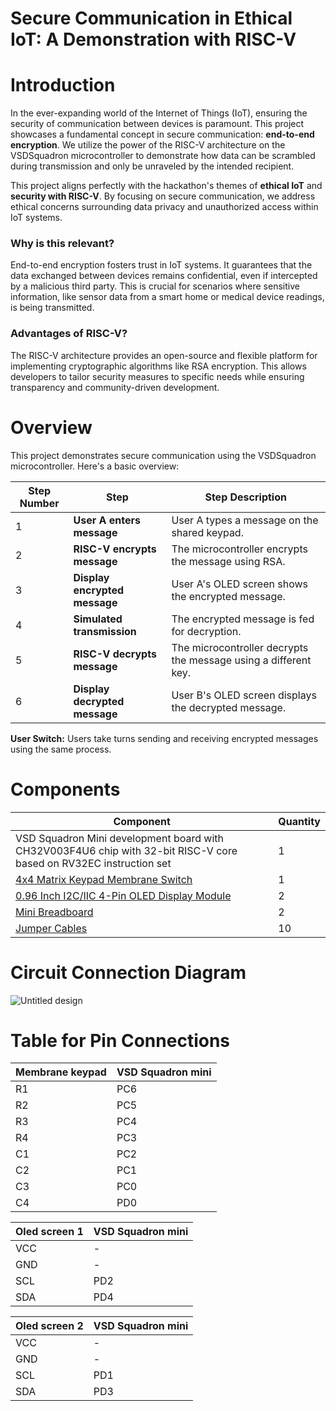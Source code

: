 # Secure Communication in Ethical IoT: A Demonstration with RISC-V

# Introduction
In the ever-expanding world of the Internet of Things (IoT), ensuring the security of communication between devices is paramount. This project showcases a fundamental concept in secure communication: **end-to-end encryption**. We utilize the power of the RISC-V architecture on the VSDSquadron microcontroller to demonstrate how data can be scrambled during transmission and only be unraveled by the intended recipient.

This project aligns perfectly with the hackathon's themes of **ethical IoT** and **security with RISC-V**. By focusing on secure communication, we address ethical concerns surrounding data privacy and unauthorized access within IoT systems. 

### Why is this relevant?
End-to-end encryption fosters trust in IoT systems. It guarantees that the data exchanged between devices remains confidential, even if intercepted by a malicious third party. This is crucial for scenarios where sensitive information, like sensor data from a smart home or medical device readings, is being transmitted.

### Advantages of RISC-V?
The RISC-V architecture provides an open-source and flexible platform for implementing cryptographic algorithms like RSA encryption. This allows developers to tailor security measures to specific needs while ensuring transparency and community-driven development.

# Overview
This project demonstrates secure communication using the VSDSquadron microcontroller. Here's a basic overview:

<div align="center">
  
| Step Number | Step | Step Description |
|---|---|---|
| 1 | **User A enters message** | User A types a message on the shared keypad. |
| 2 |**RISC-V encrypts message** | The microcontroller encrypts the message using RSA. |
| 3 | **Display encrypted message** | User A's OLED screen shows the encrypted message. |
| 4 | **Simulated transmission** | The encrypted message is fed for decryption. |
| 5 | **RISC-V decrypts message** | The microcontroller decrypts the message using a different key. |
| 6 | **Display decrypted message** | User B's OLED screen displays the decrypted message. |

</div>

**User Switch:** Users take turns sending and receiving encrypted messages using the same process.



# Components

<div align="center">
  
| Component | Quantity |
|---|---|
| VSD Squadron Mini development board with CH32V003F4U6 chip with 32-bit RISC-V core based on RV32EC instruction set | 1 |
| [4x4 Matrix Keypad Membrane Switch](https://robu.in/product/4x4-matrix-keypad-membrane-switch-arduino-arm-mcu/?gad_source=1&gclid=Cj0KCQjwpNuyBhCuARIsANJqL9MvtmVv5R4qeRMKR2sHxFN9gX-r40MK_EpD7TBL31eXKeJ1w0iur34aAoDQEALw_wcB) | 1 |
| [0.96 Inch I2C/IIC 4-Pin OLED Display Module](https://robu.in/product/0-96-inch-i2c-iic-oled-lcd-module-4pin-with-vcc-gnd-white/) | 2 |
| [Mini Breadboard](https://robu.in/product/170-pts-mini-breadboard-syb-170-green/) | 2 |
| [Jumper Cables](https://robu.in/product/20cm-dupont-wire-color-jumper-cable-2-54mm-1p-1p-female-female-40pcs/) | 10 |

</div>

# Circuit Connection Diagram
![Untitled design](https://github.com/playinpixel/8bit-Magik/assets/147128064/dd716306-865b-43e8-b671-386abc4b696f)


# Table for Pin Connections
|Membrane keypad |VSD Squadron mini |
|---|---|
|R1|PC6|
|R2|PC5|
|R3|PC4|
|R4|PC3|
|C1|PC2|
|C2|PC1|
|C3|PC0|
|C4|PD0|
</div>

|Oled screen 1|VSD Squadron mini|
|---|---|
|VCC|-|
|GND|-|
|SCL|PD2|
|SDA|PD4|
</div>

|Oled screen 2|VSD Squadron mini|
|---|---|
|VCC|-|
|GND|-|
|SCL|PD1|
|SDA|PD3|




